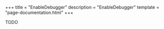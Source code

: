 +++
title = "EnableDebugger"
description = "EnableDebugger"
template = "page-documentation.html"
+++

TODO
